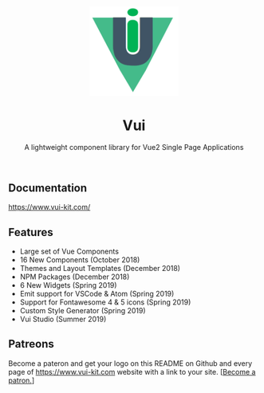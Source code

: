 <p align="center">
  <a href="https://www.vui-kit.com/">
    <img src="vui-logo.png" width="180px" />
  </a>

  <h1 align="center">Vui</h1>

  <p align="center">
    A lightweight component library for Vue2 Single Page Applications
  </p>
</p>

<br>

## Documentation

<https://www.vui-kit.com/>

## Features
- Large set of Vue Components
- 16 New Components (October 2018)
- Themes and Layout Templates (December 2018)
- NPM Packages (December 2018)
- 6 New Widgets (Spring 2019)
- Emit support for VSCode & Atom (Spring 2019)
- Support for Fontawesome 4 & 5 icons (Spring 2019)
- Custom Style Generator (Spring 2019)
- Vui Studio (Summer 2019)


## Patreons
Become a pateron and get your logo on this README on Github and every page of https://www.vui-kit.com website with a link to your site. [<a href="https://www.patreon.com/joe_lomoglio">Become a patron.</a>]
